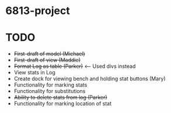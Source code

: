 # 6813-project

TODO
===
+ ~~First-draft of model (Michael)~~
+ ~~First-draft of view (Maddie)~~
+ ~~Format Log as table (Parker)~~ <-- Used divs instead
+ View stats in Log
+ Create dock for viewing bench and holding stat buttons (Mary)
+ Functionality for marking stats
+ Functionality for substitutions
+ ~~Ability to delete stats from log (Parker)~~
+ Functionality for marking location of stat
